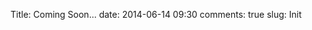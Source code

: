 Title: Coming Soon...
date: 2014-06-14 09:30
comments: true
slug: Init

<!--{% notebook FreqBayes4.ipynb cells[2:] %}-->
